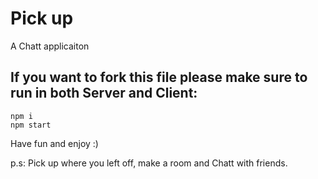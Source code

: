 # Pick up
 A Chatt applicaiton
 ## If you want to fork this file please make sure to run in both Server and Client:
 ```
npm i
npm start
 ```
Have fun and enjoy :)

p.s:
Pick up where you left off, make a room and Chatt with friends.